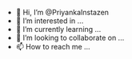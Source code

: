 - 👋 Hi, I’m @PriyankaInstazen
- 👀 I’m interested in ...
- 🌱 I’m currently learning ...
- 💞️ I’m looking to collaborate on ...
- 📫 How to reach me ...

<!---
PriyankaInstazen/PriyankaInstazen is a ✨ special ✨ repository because its `README.md` (this file) appears on your GitHub profile.
You can click the Preview link to take a look at your changes.
--->
